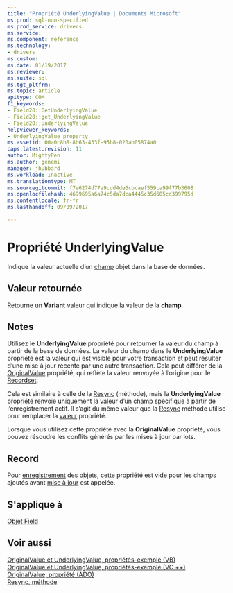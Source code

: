 ```yaml
---
title: "Propriété UnderlyingValue | Documents Microsoft"
ms.prod: sql-non-specified
ms.prod_service: drivers
ms.service: 
ms.component: reference
ms.technology:
- drivers
ms.custom: 
ms.date: 01/19/2017
ms.reviewer: 
ms.suite: sql
ms.tgt_pltfrm: 
ms.topic: article
apitype: COM
f1_keywords:
- Field20::GetUnderlyingValue
- Field20::get_UnderlyingValue
- Field20::UnderlyingValue
helpviewer_keywords:
- UnderlyingValue property
ms.assetid: 00a0c8b8-8b63-433f-95b8-020ab05874a0
caps.latest.revision: 11
author: MightyPen
ms.author: genemi
manager: jhubbard
ms.workload: Inactive
ms.translationtype: MT
ms.sourcegitcommit: f7e6274d77a9cdd4de6cbcaef559ca99f77b3608
ms.openlocfilehash: 4699695a6a74c5da7dca4445c35d605cd399795d
ms.contentlocale: fr-fr
ms.lasthandoff: 09/09/2017

---
```

# <a name="underlyingvalue-property"></a>Propriété UnderlyingValue
Indique la valeur actuelle d’un [champ](../../../ado/reference/ado-api/field-object.md) objet dans la base de données.  
  
## <a name="return-value"></a>Valeur retournée  
 Retourne un **Variant** valeur qui indique la valeur de la **champ**.  
  
## <a name="remarks"></a>Notes  
 Utilisez le **UnderlyingValue** propriété pour retourner la valeur du champ à partir de la base de données. La valeur du champ dans le **UnderlyingValue** propriété est la valeur qui est visible pour votre transaction et peut résulter d’une mise à jour récente par une autre transaction. Cela peut différer de la [OriginalValue](../../../ado/reference/ado-api/originalvalue-property-ado.md) propriété, qui reflète la valeur renvoyée à l’origine pour le [Recordset](../../../ado/reference/ado-api/recordset-object-ado.md).  
  
 Cela est similaire à celle de la [Resync](../../../ado/reference/ado-api/resync-method.md) (méthode), mais la **UnderlyingValue** propriété renvoie uniquement la valeur d’un champ spécifique à partir de l’enregistrement actif. Il s’agit du même valeur que la [Resync](../../../ado/reference/ado-api/resync-method.md) méthode utilise pour remplacer la [valeur](../../../ado/reference/ado-api/value-property-ado.md) propriété.  
  
 Lorsque vous utilisez cette propriété avec la **OriginalValue** propriété, vous pouvez résoudre les conflits générés par les mises à jour par lots.  
  
## <a name="record"></a>Record  
 Pour [enregistrement](../../../ado/reference/ado-api/record-object-ado.md) des objets, cette propriété est vide pour les champs ajoutés avant [mise à jour](../../../ado/reference/ado-api/update-method.md) est appelée.  
  
## <a name="applies-to"></a>S'applique à  
 [Objet Field](../../../ado/reference/ado-api/field-object.md)  
  
## <a name="see-also"></a>Voir aussi  
 [OriginalValue et UnderlyingValue, propriétés-exemple (VB)](../../../ado/reference/ado-api/originalvalue-and-underlyingvalue-properties-example-vb.md)   
 [OriginalValue et UnderlyingValue, propriétés-exemple (VC ++)](../../../ado/reference/ado-api/originalvalue-and-underlyingvalue-properties-example-vc.md)   
 [OriginalValue, propriété (ADO)](../../../ado/reference/ado-api/originalvalue-property-ado.md)   
 [Resync, méthode](../../../ado/reference/ado-api/resync-method.md)

